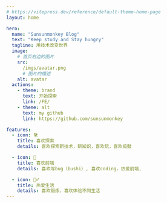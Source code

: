 ```yaml
---
# https://vitepress.dev/reference/default-theme-home-page
layout: home

hero:
  name: "Sunsunmonkey Blog"
  text: "Keep study and Stay hungry"
  tagline: 用技术改变世界
  image:
    # 首页右边的图片
    src:
      /imgs/avatar.png
      # 图片的描述
    alt: avatar
  actions:
    - theme: brand
      text: 开始探索
      link: /FE/
    - theme: alt
      text: my github
      link: https://github.com/sunsunmonkey

features:
  - icon: 🛠️
    title: 喜欢探索
    details: 喜欢探索新技术，新知识，喜欢玩，喜欢捣鼓

  - icon: 🐛
    title: 喜欢前端
    details: 喜欢写bug（bushi）, 喜欢coding，热爱前端,

  - icon: 🏃‍♂️
    title: 热爱生活
    details: 喜欢锻炼，喜欢体验不同生活
---
```

